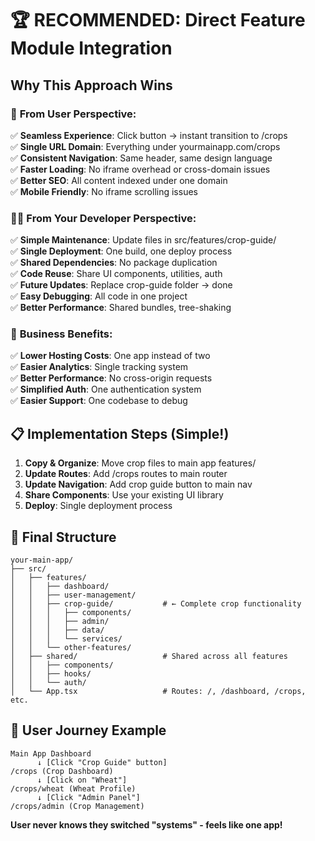 # 🏆 RECOMMENDED: Direct Feature Module Integration

## Why This Approach Wins

### 👤 **From User Perspective:**
✅ **Seamless Experience**: Click button → instant transition to /crops  
✅ **Single URL Domain**: Everything under yourmainapp.com/crops  
✅ **Consistent Navigation**: Same header, same design language  
✅ **Faster Loading**: No iframe overhead or cross-domain issues  
✅ **Better SEO**: All content indexed under one domain  
✅ **Mobile Friendly**: No iframe scrolling issues  

### 👨‍💻 **From Your Developer Perspective:**
✅ **Simple Maintenance**: Update files in src/features/crop-guide/  
✅ **Single Deployment**: One build, one deploy process  
✅ **Shared Dependencies**: No package duplication  
✅ **Code Reuse**: Share UI components, utilities, auth  
✅ **Future Updates**: Replace crop-guide folder → done  
✅ **Easy Debugging**: All code in one project  
✅ **Better Performance**: Shared bundles, tree-shaking  

### 🚀 **Business Benefits:**
✅ **Lower Hosting Costs**: One app instead of two  
✅ **Easier Analytics**: Single tracking system  
✅ **Better Performance**: No cross-origin requests  
✅ **Simplified Auth**: One authentication system  
✅ **Easier Support**: One codebase to debug  

## 📋 Implementation Steps (Simple!)

1. **Copy & Organize**: Move crop files to main app features/
2. **Update Routes**: Add /crops routes to main router
3. **Update Navigation**: Add crop guide button to main nav
4. **Share Components**: Use your existing UI library
5. **Deploy**: Single deployment process

## 🎯 Final Structure

```
your-main-app/
├── src/
│   ├── features/
│   │   ├── dashboard/
│   │   ├── user-management/
│   │   ├── crop-guide/           # ← Complete crop functionality
│   │   │   ├── components/
│   │   │   ├── admin/
│   │   │   ├── data/
│   │   │   └── services/
│   │   └── other-features/
│   ├── shared/                   # Shared across all features
│   │   ├── components/
│   │   ├── hooks/
│   │   └── auth/
│   └── App.tsx                   # Routes: /, /dashboard, /crops, etc.
```

## 🌟 User Journey Example

```
Main App Dashboard
      ↓ [Click "Crop Guide" button]
/crops (Crop Dashboard)
      ↓ [Click on "Wheat"]
/crops/wheat (Wheat Profile)
      ↓ [Click "Admin Panel"]
/crops/admin (Crop Management)
```

**User never knows they switched "systems" - feels like one app!**
